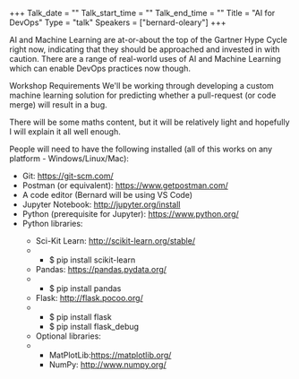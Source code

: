 +++
Talk_date = ""
Talk_start_time = ""
Talk_end_time = ""
Title = "AI for DevOps"
Type = "talk"
Speakers = ["bernard-oleary"]
+++

AI and Machine Learning are at-or-about the top of the Gartner Hype Cycle right now, indicating that they should be approached and invested in with caution. There are a range of real-world uses of AI and Machine Learning which can enable DevOps practices now though.

Workshop Requirements
We'll be working through developing a custom machine learning solution for predicting whether a pull-request (or code merge) will result in a bug.

There will be some maths content, but it will be relatively light and hopefully I will explain it all well enough. 

People will need to have the following installed (all of this works on any platform - Windows/Linux/Mac):

<ul>
 <li>Git: <a href="https://git-scm.com/" target="_blank">https://git-scm.com/</a></li>
 <li>Postman (or equivalent): <a href="https://www.getpostman.com/" target="_blank">https://www.getpostman.com/</a></li>
 <li>A code editor (Bernard will be using VS Code)</li>
 <li>Jupyter Notebook: <a href="http://jupyter.org/install" target="_blank">http://jupyter.org/install</a></li>
 <li>Python (prerequisite for Jupyter): <a href="https://www.python.org/" target="_blank">https://www.python.org/</a></li>
 <li>Python libraries:</li>
 <ul>
   <li>Sci-Kit Learn: <a href="http://scikit-learn.org/stable/" target="_blank">http://scikit-learn.org/stable/</a></li>
   <li><ul><li>$ pip install scikit-learn</li></ul></li>
   <li>Pandas: <a href="https://pandas.pydata.org/" target="_blank">https://pandas.pydata.org/</a></li>
   <li><ul><li>$ pip install pandas</li></ul></li>
   <li>Flask: <a href="http://flask.pocoo.org/" target="_blank">http://flask.pocoo.org/</a></li>
   <li><ul><li>$ pip install flask</li><li>$ pip install flask_debug</li></ul></li>
   <li>Optional libraries:</li>
   <li>
    <ul>
     <li>MatPlotLib:<a href="https://matplotlib.org/" target="_blank">https://matplotlib.org/</a></li>
     <li>NumPy: <a href="http://www.numpy.org/" target="_blank">http://www.numpy.org/</a></li>
    </ul>
   </li>
  </ul>
<ul>




